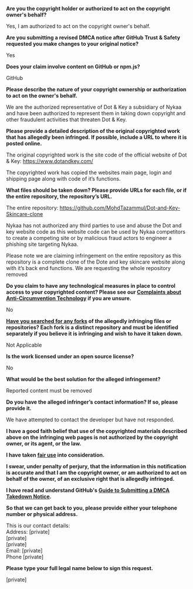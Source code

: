 **Are you the copyright holder or authorized to act on the copyright owner's behalf?**

Yes, I am authorized to act on the copyright owner's behalf.

**Are you submitting a revised DMCA notice after GitHub Trust & Safety requested you make changes to your original notice?**

Yes

**Does your claim involve content on GitHub or npm.js?**

GitHub

**Please describe the nature of your copyright ownership or authorization to act on the owner's behalf.**

We are the authorized representative of Dot & Key a subsidiary of Nykaa and have been authorized to represent them in taking down copyright and other fraudulent activities that threaten Dot & Key.

**Please provide a detailed description of the original copyrighted work that has allegedly been infringed. If possible, include a URL to where it is posted online.**

The original copyrighted work is the site code of the official website of Dot & Key: https://www.dotandkey.com/

The copyrighted work has copied the websites main page, login  and shipping page along with code of it’s functions.

**What files should be taken down? Please provide URLs for each file, or if the entire repository, the repository’s URL.**

The entire repository: https://github.com/MohdTazammul/Dot-and-Key-Skincare-clone

Nykaa has not authorized any third parties to use and abuse the Dot and key website code as this website code can be used by Nykaa competitors to create a competing site or by malicious fraud actors to engineer a phishing site targeting Nykaa.

Please note we are claiming infringement on the entire repository as this repository is a complete clone of the Dote and key skincare website along with it’s back end functions. We are requesting the whole repository removed

**Do you claim to have any technological measures in place to control access to your copyrighted content? Please see our <a href="https://docs.github.com/articles/guide-to-submitting-a-dmca-takedown-notice#complaints-about-anti-circumvention-technology">Complaints about Anti-Circumvention Technology</a> if you are unsure.**

No

**<a href="https://docs.github.com/articles/dmca-takedown-policy#b-what-about-forks-or-whats-a-fork">Have you searched for any forks</a> of the allegedly infringing files or repositories? Each fork is a distinct repository and must be identified separately if you believe it is infringing and wish to have it taken down.**

Not Applicable

**Is the work licensed under an open source license?**

No

**What would be the best solution for the alleged infringement?**

Reported content must be removed

**Do you have the alleged infringer’s contact information? If so, please provide it.**

We have attempted to contact the developer but have not responded.

**I have a good faith belief that use of the copyrighted materials described above on the infringing web pages is not authorized by the copyright owner, or its agent, or the law.**

**I have taken <a href="https://www.lumendatabase.org/topics/22">fair use</a> into consideration.**

**I swear, under penalty of perjury, that the information in this notification is accurate and that I am the copyright owner, or am authorized to act on behalf of the owner, of an exclusive right that is allegedly infringed.**

**I have read and understand GitHub's <a href="https://docs.github.com/articles/guide-to-submitting-a-dmca-takedown-notice/">Guide to Submitting a DMCA Takedown Notice</a>.**

**So that we can get back to you, please provide either your telephone number or physical address.**

This is our contact details:  
Address: [private]  
[private]  
[private]  
Email: [private]  
Phone [private]  

**Please type your full legal name below to sign this request.**

[private]  
